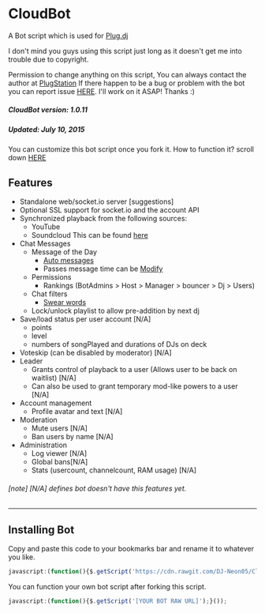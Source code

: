 CloudBot
=======

A Bot script which is used for [Plug.dj](http://plug.dj/communities/)

I don't mind you guys using this script just long as it doesn't get me into trouble due to copyright.

Permission to change anything on this script, You can always contact the author at
[PlugStation](http://chillout-lounge.webs.com/)
If there happen to be a bug or problem with the bot you can report issue [HERE](https://github.com/DJ-Neon05/Cloudbot/issues). I'll work on it ASAP! Thanks :)

##### CloudBot version: 1.0.11
##### Updated: July 10, 2015

You can customize this bot script once you fork it.
How to function it? scroll down [HERE](https://github.com/DJ-Neon05/Cloudbot/blob/master/README.md#installing-bot)


Features
--------
- Standalone web/socket.io server [suggestions]
- Optional SSL support for socket.io and the account API
- Synchronized playback from the following sources:
  - YouTube
  - Soundcloud
This can be found [here](https://github.com/DJ-Neon05/Cloudbot/blob/master/Packet/Cloudbot.js#L195)
- Chat Messages
  - Message of the Day
    - [Auto messages](https://github.com/DJ-Neon05/Cloudbot/blob/master/Packet/Cloudbot.js#L50)
    - Passes message time can be [Modify](https://github.com/DJ-Neon05/Cloudbot/blob/master/Packet/Cloudbot.js#L43)
  - Permissions
    - Rankings (BotAdmins > Host > Manager > bouncer > Dj > Users)
  - Chat filters
    - [Swear words](https://github.com/DJ-Neon05/Cloudbot/blob/master/Packet/Cloudbot.js#L74)
  - Lock/unlock playlist to allow pre-addition by next dj
- Save/load status per user account [N/A]
  - points
  - level
  - numbers of songPlayed and durations of DJs on deck 
- Voteskip (can be disabled by moderator) [N/A]
- Leader
  - Grants control of playback to a user (Allows user to be back on waitlist) [N/A]
  - Can also be used to grant temporary mod-like powers to a user [N/A]
- Account management
  - Profile avatar and text [N/A]
- Moderation
  - Mute users [N/A]
  - Ban users by name [N/A]
- Administration
  - Log viewer [N/A]
  - Global bans[N/A]
  - Stats (usercount, channelcount, RAM usage) [N/A]

###### [note] [N/A] defines bot doesn't have this features yet.
---
## Installing Bot
Copy and paste this code to your bookmarks bar and rename it to whatever you like.
```Javascript
javascript:(function(){$.getScript('https://cdn.rawgit.com/DJ-Neon05/Cloudbot/master/bot/.js');}());
```
You can function your own bot script after forking this script.
```JavaScript
javascript:(function(){$.getScript('[YOUR BOT RAW URL]');}());
```
